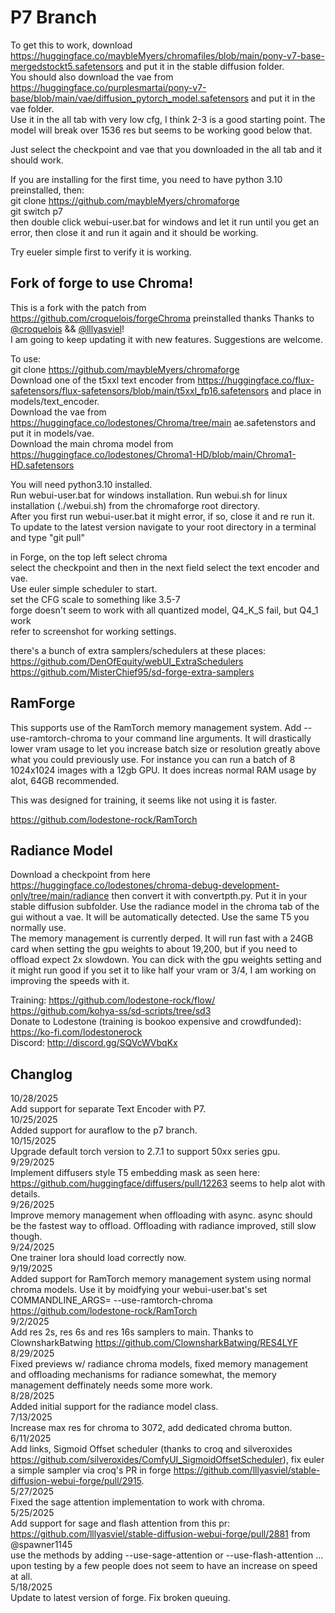 # P7 Branch

To get this to work, download https://huggingface.co/maybleMyers/chromafiles/blob/main/pony-v7-base-mergedstockt5.safetensors and put it in the stable diffusion folder.  
You should also download the vae from https://huggingface.co/purplesmartai/pony-v7-base/blob/main/vae/diffusion_pytorch_model.safetensors and put it in the vae folder.  
Use it in the all tab with very low cfg, I think 2-3 is a good starting point. The model will break over 1536 res but seems to be working good below that.  

Just select the checkpoint and vae that you downloaded in the all tab and it should work.  

If you are installing for the first time, you need to have python 3.10 preinstalled, then:  
git clone https://github.com/maybleMyers/chromaforge  
git switch p7  
then double click webui-user.bat for windows and let it run until you get an error, then close it and run it again and it should be working.  

Try eueler simple first to verify it is working.  






## Fork of forge to use Chroma!

This is a fork with the patch from https://github.com/croquelois/forgeChroma preinstalled thanks Thanks to [@croquelois](https://github.com/croquelois) && [@lllyasviel](https://github.com/lllyasviel)!   
I am going to keep updating it with new features. Suggestions are welcome.  

To use:  
git clone https://github.com/maybleMyers/chromaforge  
Download one of the t5xxl text encoder from https://huggingface.co/flux-safetensors/flux-safetensors/blob/main/t5xxl_fp16.safetensors and place in models/text_encoder.  
Download the vae from https://huggingface.co/lodestones/Chroma/tree/main ae.safetenstors and put it in models/vae.  
Download the main chroma model from https://huggingface.co/lodestones/Chroma1-HD/blob/main/Chroma1-HD.safetensors  

You will need python3.10 installed.  
Run webui-user.bat for windows installation.  Run webui.sh for linux installation (./webui.sh) from the chromaforge root directory.  
After you first run webui-user.bat it might error, if so, close it and re run it.  
To update to the latest version navigate to your root directory in a terminal and type "git pull"  

in Forge, on the top left select chroma    
select the checkpoint and then in the next field select the text encoder and vae.  
Use euler simple scheduler to start.  
set the CFG scale to something like 3.5-7  
forge doesn't seem to work with all quantized model, Q4_K_S fail, but Q4_1 work  
refer to screenshot for working settings.  

there's a bunch of extra samplers/schedulers at these places:  
https://github.com/DenOfEquity/webUI_ExtraSchedulers
https://github.com/MisterChief95/sd-forge-extra-samplers

## RamForge

This supports use of the RamTorch memory management system. Add --use-ramtorch-chroma to your command line arguments. It will drastically lower vram usage to let you increase batch size or resolution greatly above what you could previously use. For instance you can run a batch of 8 1024x1024 images with a 12gb GPU. It does increas normal RAM usage by alot, 64GB recommended.  

This was designed for training, it seems like not using it is faster.  

https://github.com/lodestone-rock/RamTorch

## Radiance Model

Download a checkpoint from here https://huggingface.co/lodestones/chroma-debug-development-only/tree/main/radiance then convert it with convertpth.py. Put it in your stable diffusion subfolder. Use the radiance model in the chroma tab of the gui without a vae. It will be automatically detected. Use the same T5 you normally use.  
The memory management is currently derped. It will run fast with a 24GB card when setting the gpu weights to about 19,200, but if you need to offload expect 2x slowdown. You can dick with the gpu weights setting and it might run good if you set it to like half your vram or 3/4, I am working on improving the speeds with it.   

Training: https://github.com/lodestone-rock/flow/  https://github.com/kohya-ss/sd-scripts/tree/sd3  
Donate to Lodestone (training is bookoo expensive and crowdfunded): https://ko-fi.com/lodestonerock  
Discord: http://discord.gg/SQVcWVbqKx  

## Changlog
10/28/2025  
    Add support for separate Text Encoder with P7.  
10/25/2025  
    Added support for auraflow to the p7  branch.  
10/15/2025  
    Upgrade default torch version to 2.7.1 to support 50xx series gpu.  
9/29/2025  
    Implement diffusers style T5 embedding mask as seen here: https://github.com/huggingface/diffusers/pull/12263 seems to help alot with details.  
9/26/2025  
    Improve memory management when offloading with async. async should be the fastest way to offload. Offloading with radiance improved, still slow though.   
9/24/2025  
    One trainer lora should load correctly now.  
9/19/2025  
    Added support for RamTorch memory management system using normal chroma models. Use it by moidfying your webui-user.bat's set COMMANDLINE_ARGS= --use-ramtorch-chroma https://github.com/lodestone-rock/RamTorch  
9/2/2025  
    Add res 2s, res 6s and res 16s samplers to main. Thanks to ClownsharkBatwing https://github.com/ClownsharkBatwing/RES4LYF  
8/29/2025  
    Fixed previews w/ radiance chroma models, fixed memory management and offloading mechanisms for radiance somewhat, the memory management deffinately needs some more work.  
8/28/2025  
    Added initial support for the radiance model class.  
7/13/2025  
    Increase max res for chroma to 3072, add dedicated chroma button.  
6/11/2025  
    Add links, Sigmoid Offset scheduler (thanks to croq and silveroxides https://github.com/silveroxides/ComfyUI_SigmoidOffsetScheduler), fix euler a simple sampler via croq's PR in forge https://github.com/lllyasviel/stable-diffusion-webui-forge/pull/2915.  
5/27/2025  
    Fixed the sage attention implementation to work with chroma.  
5/25/2025  
    Add support for sage and flash attention from this pr: https://github.com/lllyasviel/stable-diffusion-webui-forge/pull/2881  from @spawner1145  
    use the methods by adding --use-sage-attention or --use-flash-attention  ... upon testing by a few people does not seem to have an increase on speed at all.  
5/18/2025  
    Update to latest version of forge. Fix broken queuing.  
